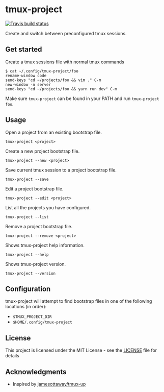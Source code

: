 # tmux-project

[![Travis build status](https://travis-ci.org/koenwoortman/tmux-project.svg?branch=master)](https://travis-ci.org/koenwoortman/tmux-project)

Create and switch between preconfigured tmux sessions.


## Get started

Create a tmux sessions file with normal tmux commands

```
$ cat ~/.config/tmux-project/foo
rename-window code
send-keys "cd ~/projects/foo && vim ." C-m
new-window -n server
send-keys "cd ~/projects/foo && yarn run dev" C-m
```

Make sure `tmux-project` can be found in your PATH and run `tmux-project foo`.


## Usage

Open a project from an existing bootstrap file.
```
tmux-project <project>
```

Create a new project bootstrap file.
```
tmux-project --new <project>
```

Save current tmux session to a project bootstrap file.
```
tmux-project --save
```

Edit a project bootstrap file.
```
tmux-project --edit <project>
```

List all the projects you have configured.
```
tmux-project --list
```

Remove a project bootstrap file.
```
tmux-project --remove <project>
```

Shows tmux-project help information.
```
tmux-project --help
```

Shows tmux-project version.
```
tmux-project --version
```


## Configuration

tmux-project will attempt to find bootstrap files in one of the following locations (in order):

* `$TMUX_PROJECT_DIR`
* `$HOME/.config/tmux-project`


## License

This project is licensed under the MIT License - see the [LICENSE](LICENSE) file for details


## Acknowledgments

* Inspired by [jamesottaway/tmux-up](https://github.com/jamesottaway/tmux-up)
